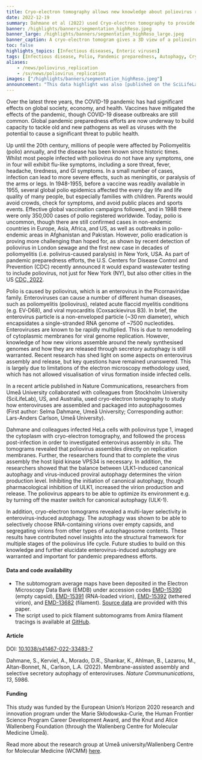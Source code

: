 ```yaml
---
title: Cryo-electron tomography allows new knowledge about poliovirus replication and assembly sites in situ
date: 2022-12-19
summary: Dahmane et al (2022) used Cryo-electron tomography to provide an integrated structural framework for multiple stages of the poliovirus life cycle. Data and code are shared openly.
banner: /highlights/banners/segmentation_highReso.jpeg
banner_large: /highlights/banners/segmentation_highReso_large.jpeg
banner_caption: A cryo-electron tomogram gives a 3D view of a poliovirus-infected cell six hours after infection. Newly produced virus capsids that have not yet been loaded with the viral genome are shown in white, whereas new particles that are loaded with the viral genome, and thus infectious, are shown in red. Double-membrane structures, that related to the cellular pathway of autophagy, are shown in purple. For scale, the capsids have a diameter of 30 nanometers.
toc: false
highlights_topics: [Infectious diseases, Enteric viruses]
tags: [Infectious disease, Polio, Pandemic preparedness, Autophagy, Cryo]
aliases:
    - /news/poliovirus_replication
    - /sv/news/poliovirus_replication
images: ["/highlights/banners/segmentation_highReso.jpeg"]
announcement: "This data highlight was also [published on the SciLifeLab Data Platform](https://data.scilifelab.se/highlights/poliovirus_replication/), as the work described in this highlight constitutes data-driven life science. The Platform is a hub for data-driven life science in Sweden, containing multiple relevant resources, tools, and services. It includes information on multiple subjects, including infectious diseases, please check out the [Data Platform](https://data.scilifelab.se/) for more."
---
```


Over the latest three years, the COVID-19 pandemic has had significant effects on global society, economy, and health. Vaccines have mitigated the effects of the pandemic, though COVID-19 disease outbreaks are still common. Global pandemic preparedness efforts are now underway to build capacity to tackle old and new pathogens as well as viruses with the potential to cause a significant threat to public health.

Up until the 20th century, millions of people were affected by Poliomyelitis (polio) annually, and the disease has been known since historic times. Whilst most people infected with poliovirus do not have any symptoms, one in four will exhibit flu-like symptoms, including a sore threat, fever, headache, tiredness, and GI symptoms. In a small number of cases, infection can lead to more severe effects, such as meningitis, or paralysis of the arms or legs. In 1948-1955, before a vaccine was readily available in 1955, several global polio epidemics affected the every day life and life quality of many people, but especially families with children. Parents would avoid crowds, check for symptoms, and avoid public places and sports events. Effective global vaccination campaigns followed, and in 1988 there were only 350,000 cases of polio registered worldwide. Today, polio is uncommon, though there are still confirmed cases in non-endemic countries in Europe, Asia, Africa, and US, as well as outbreaks in polio-endemic areas in Afghanistan and Pakistan. However, polio eradication is proving more challenging than hoped for, as shown by recent detection of poliovirus in London sewage and the first new case in decades of poliomyelitis (i.e. polivirus-caused paralysis) in New York, USA. As part of pandemic preparedness efforts, the U.S. Centers for Disease Control and Prevention (CDC) recently announced it would expand wastewater testing to include poliovirus, not just for New York (NY), but also other cities in the US [CDC, 2022](https://www.cdc.gov/polio/index.htm).

Polio is caused by poliovirus, which is an enterovirus in the Picornaviridae family. Enteroviruses can cause a number of different human diseases, such as poliomyelitis (poliovirus), related acute flaccid myelitis conditions (e.g. EV-D68), and viral myocarditis (Coxsackievirus B3). In brief, the enterovirus particle is a non-enveloped particle (~30 nm diameter), which encapsidates a single-stranded RNA genome of ~7500 nucleotides. Enteroviruses are known to be rapidly multiplied. This is due to remodeling of cytoplasmic membranes for viral genome replication. However, knowledge of how new virions assemble around the newly synthesised genomes and how they are released through secretory autophagy is still warranted. Recent research has shed light on some aspects on enterovirus assembly and release, but key questions have remained unanswered. This is largely due to limitations of the electron microscopy methodology used, which has not allowed visualisation of virus formation inside infected cells.

In a recent article published in Nature Communications, researchers from Umeå University collaborated with colleagues from Stockholm University (SciLifeLab), US, and Australia, used cryo-electron tomography to study how enteroviruses are assembled and packaged into autophagosomes (First author: Selma Dahmane, Umeå University; Corresponding author: Lars-Anders Carlson, Umeå University).

Dahmane and colleagues infected HeLa cells with poliovirus type 1, imaged the cytoplasm with cryo-electron tomography, and followed the process post-infection in order to investigated enterovirus assembly *in situ*. The tomograms revealed that poliovirus assembles directly on replication membranes. Further, the researchers found that to complete the virus assembly the host lipid kinase VPS34 is necessary. In addition, the researchers showed that the balance between ULK1-induced canonical autophagy and virus-induced proviral autophagy determines the virion production level. Inhibiting the initiation of canonical autophagy, though pharmacological inhibition of ULK1, increased the virion production and release. The poliovirus appears to be able to optimize its environment e.g. by turning off the master switch for canonical autophagy (ULK-1).

In addition, cryo-electron tomograms revealed a multi-layer selectivity in enterovirus-induced autophagy. The autophagy was shown to be able to selectively choose RNA-containing virions over empty capsids, and segregating virions from other types of autophagosome contents. These results have contributed novel insights into the structural framework for multiple stages of the poliovirus life cycle. Future studies to build on this knowledge and further elucidate enterovirus-induced autophagy are warranted and important for pandemic preparedness efforts.

#### Data and code availability

* The subtomogram average maps have been deposited in the Electron Microscopy Data Bank (EMDB) under accession codes [EMD-15390](https://www.ebi.ac.uk/emdb/EMD-15390) (empty capsid), [EMD-15391](https://www.ebi.ac.uk/emdb/EMD-15391) (RNA-loaded virion), [EMD-15392](https://www.ebi.ac.uk/emdb/EMD-15392) (tethered virion), and [EMD-13682](https://www.ebi.ac.uk/emdb/EMD-13682) (filament). [Source data](https://www.nature.com/articles/s41467-022-33483-7#Sec29) are provided with this paper.
* The script used to pick filament subtomograms from Amira filament tracings is available at [GitHub](https://github.com/Lars-AndersCarlson/Filament).

#### Article

DOI: [10.1038/s41467-022-33483-7](https://doi.org/10.1038/s41467-022-33483-7)

Dahmane, S., Kerviel, A., Morado, D.R., Shankar, K., Ahlman, B., Lazarou, M., Altan-Bonnet, N., Carlson, L.A. (2022). Membrane-assisted assembly and selective secretory autophagy of enteroviruses. *Nature Commununications*,  *13*, 5986.

#### Funding

This study was funded by the European Union’s Horizon 2020 research and innovation program under the Marie Skłodowska-Curie, the Human Frontier Science Program Career Development Award, and the Knut and Alice Wallenberg Foundation (through the Wallenberg Centre for Molecular Medicine Umeå).

Read more about the research group at Umeå university/Wallenberg Centre for Molecular Medicine (WCMM) [here](https://www.umu.se/forskning/grupper/lars-anders-carlson/).
